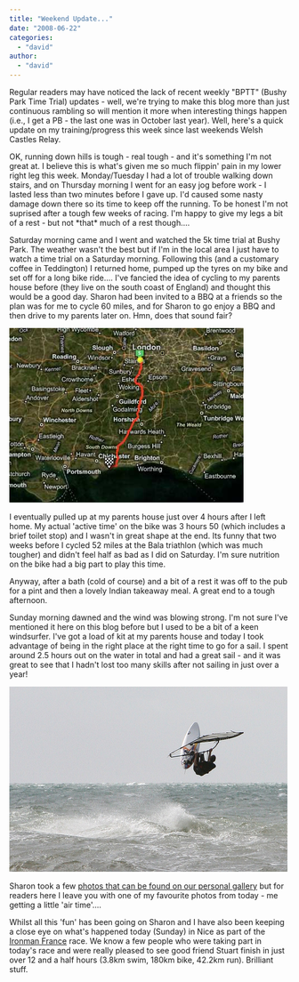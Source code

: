 ```yaml
---
title: "Weekend Update..."
date: "2008-06-22"
categories: 
  - "david"
author: 
  - "david"
---
```


Regular readers may have noticed the lack of recent weekly "BPTT" (Bushy Park Time Trial) updates - well, we're trying to make this blog more than just continuous rambling so will mention it more when interesting things happen (i.e., I get a PB - the last one was in October last year). Well, here's a quick update on my training/progress this week since last weekends Welsh Castles Relay.

OK, running down hills is tough - real tough - and it's something I'm not great at. I believe this is what's given me so much flippin' pain in my lower right leg this week. Monday/Tuesday I had a lot of trouble walking down stairs, and on Thursday morning I went for an easy jog before work - I lasted less than two minutes before I gave up. I'd caused some nasty damage down there so its time to keep off the running. To be honest I'm not suprised after a tough few weeks of racing. I'm happy to give my legs a bit of a rest - but not \*that\* much of a rest though....

Saturday morning came and I went and watched the 5k time trial at Bushy Park. The weather wasn't the best but if I'm in the local area I just have to watch a time trial on a Saturday morning. Following this (and a customary coffee in Teddington) I returned home, pumped up the tyres on my bike and set off for a long bike ride.... I've fancied the idea of cycling to my parents house before (they live on the south coast of England) and thought this would be a good day. Sharon had been invited to a BBQ at a friends so the plan was for me to cycle 60 miles, and for Sharon to go enjoy a BBQ and then drive to my parents later on. Hmn, does that sound fair?

![](/images/2008/2008-06-21-london_to_felpham.jpg)

I eventually pulled up at my parents house just over 4 hours after I left home. My actual 'active time' on the bike was 3 hours 50 (which includes a brief toilet stop) and I wasn't in great shape at the end. Its funny that two weeks before I cycled 52 miles at the Bala triathlon (which was much tougher) and didn't feel half as bad as I did on Saturday. I'm sure nutrition on the bike had a big part to play this time.

Anyway, after a bath (cold of course) and a bit of a rest it was off to the pub for a pint and then a lovely Indian takeaway meal. A great end to a tough afternoon.

Sunday morning dawned and the wind was blowing strong. I'm not sure I've mentioned it here on this blog before but I used to be a bit of a keen windsurfer. I've got a load of kit at my parents house and today I took advantage of being in the right place at the right time to go for a sail. I spent around 2.5 hours out on the water in total and had a great sail - and it was great to see that I hadn't lost too many skills after not sailing in just over a year!

![](/images/2008/2008-06-22-david_windsurfing.jpg)

Sharon took a few [photos that can be found on our personal gallery](http://sharonrowe.co.uk/photos/2008/72157605754640689/) but for readers here I leave you with one of my favourite photos from today - me getting a little 'air time'....

Whilst all this 'fun' has been going on Sharon and I have also been keeping a close eye on what's happened today (Sunday) in Nice as part of the [Ironman France](http://www.ironmanfrance.com/) race. We know a few people who were taking part in today's race and were really pleased to see good friend Stuart finish in just over 12 and a half hours (3.8km swim, 180km bike, 42.2km run). Brilliant stuff.
